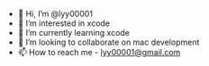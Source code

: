 - 👋 Hi, I’m @lyy00001
- 👀 I’m interested in xcode
- 🌱 I’m currently learning xcode
- 💞️ I’m looking to collaborate on mac development
- 📫 How to reach me - lyy00001@gmail.com

<!---
lyy00001/lyy00001 is a ✨ special ✨ repository because its `README.md` (this file) appears on your GitHub profile.
You can click the Preview link to take a look at your changes.
--->
